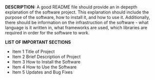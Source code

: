 **DESCRIPTION:**
A good README file should provide an in depepth explanation of the software project. This explanation should include the purpose of the software, how to install it, and how to use it. Additionally, there should be information on the infrastruction of the software - what language is it written in, what frameworks are used, which libraries are required in order for the software to work. 

**LIST OF IMPORTANT SECTIONS**
* Item 1 Title of Project
* Item 2 Brief Description of Project
* Item 3 How to Install the Software
* Item 4 How to Use the Software
* Item 5 Updates and Bug Fixes